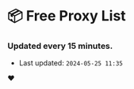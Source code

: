 # :package: Free Proxy List
### Updated every 15 minutes.

- Last updated: `2024-05-25 11:35`

:heart:
